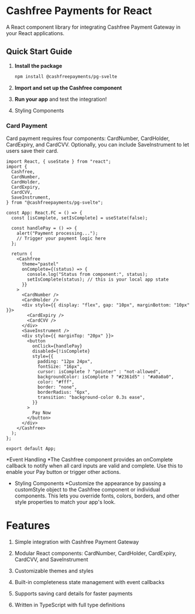 # Cashfree Payments for React

A React component library for integrating Cashfree Payment Gateway in your React applications.

## Quick Start Guide

1. **Install the package**

   ```bash
   npm install @cashfreepayments/pg-svelte
   ```
2. **Import and set up the Cashfree component**

3.  **Run your app** and test the integration!

5. Styling Components

### Card Payment

Card payment requires four components: CardNumber, CardHolder, CardExpiry, and CardCVV. Optionally, you can include SaveInstrument to let users save their card.

```react
import React, { useState } from "react";
import {
  Cashfree,
  CardNumber,
  CardHolder,
  CardExpiry,
  CardCVV,
  SaveInstrument,
} from "@cashfreepayments/pg-svelte";

const App: React.FC = () => {
  const [isComplete, setIsComplete] = useState(false);

  const handlePay = () => {
    alert("Payment processing...");
    // Trigger your payment logic here
  };

  return (
    <Cashfree
      theme="pastel"
      onComplete={(status) => {
        console.log("Status from component:", status);
        setIsComplete(status); // this is your local app state
      }}
    >
      <CardNumber />
      <CardHolder />
      <div style={{ display: "flex", gap: "10px", marginBottom: "10px" }}>
        <CardExpiry />
        <CardCVV />
      </div>
      <SaveInstrument />
      <div style={{ marginTop: "20px" }}>
        <button
          onClick={handlePay}
          disabled={!isComplete}
          style={{
            padding: "12px 24px",
            fontSize: "16px",
            cursor: isComplete ? "pointer" : "not-allowed",
            backgroundColor: isComplete ? "#2361d5" : "#a0a0a0",
            color: "#fff",
            border: "none",
            borderRadius: "6px",
            transition: "background-color 0.3s ease",
          }}
        >
          Pay Now
        </button>
      </div>
    </Cashfree>
  );
};

export default App;

```
*Event Handling
   *The Cashfree component provides an onComplete callback to notify when all card inputs are valid and complete. Use this to enable your Pay button or trigger other actions.

* Styling Components
    *Customize the appearance by passing a customStyle object to the Cashfree component or individual components. This lets you override fonts, colors, borders, and other style          properties to match your app's look.


# Features

1. Simple integration with Cashfree Payment Gateway

2. Modular React components: CardNumber, CardHolder, CardExpiry, CardCVV, and SaveInstrument

3. Customizable themes and styles

4. Built-in completeness state management with event callbacks

5. Supports saving card details for faster payments

6. Written in TypeScript with full type definitions



